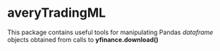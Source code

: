 # averyTradingML

This package contains useful tools for manipulating Pandas *dataframe* objects
obtained from calls to **yfinance.download()**